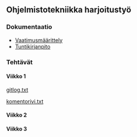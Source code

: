 ## Ohjelmistotekniikka harjoitustyö

### Dokumentaatio
- [Vaatimusmäärittely](https://github.com/hhelstela/ot-harjoitustyo/blob/main/harjoitustyo/vaatimusmaarittely.md)
- [Tuntikirjanpito](https://github.com/hhelstela/ot-harjoitustyo/blob/main/harjoitustyo/misc/tuntikirjanpito.md)
### Tehtävät

#### Viikko 1

[gitlog.txt](https://github.com/hhelstela/ot-harjoitustyo/blob/main/laskarit/viikko1/gitlog.txt)

[komentorivi.txt](https://github.com/hhelstela/ot-harjoitustyo/blob/main/laskarit/viikko1/komentorivi.txt)

#### Viikko 2

#### Viikko 3